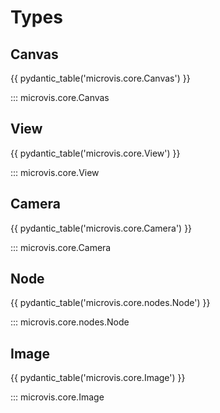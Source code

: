# Types

## Canvas

{{ pydantic_table('microvis.core.Canvas') }}

::: microvis.core.Canvas



## View

{{ pydantic_table('microvis.core.View') }}

::: microvis.core.View

## Camera

{{ pydantic_table('microvis.core.Camera') }}

::: microvis.core.Camera

## Node

{{ pydantic_table('microvis.core.nodes.Node') }}

::: microvis.core.nodes.Node

## Image

{{ pydantic_table('microvis.core.Image') }}

::: microvis.core.Image
